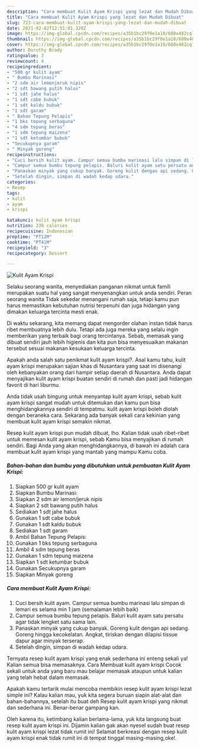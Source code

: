 ```yaml
---
description: "Cara membuat Kulit Ayam Krispi yang lezat dan Mudah Dibuat"
title: "Cara membuat Kulit Ayam Krispi yang lezat dan Mudah Dibuat"
slug: 723-cara-membuat-kulit-ayam-krispi-yang-lezat-dan-mudah-dibuat
date: 2021-02-02T12:51:01.320Z
image: https://img-global.cpcdn.com/recipes/a35b1bc29f0e1a10/680x482cq70/kulit-ayam-krispi-foto-resep-utama.jpg
thumbnail: https://img-global.cpcdn.com/recipes/a35b1bc29f0e1a10/680x482cq70/kulit-ayam-krispi-foto-resep-utama.jpg
cover: https://img-global.cpcdn.com/recipes/a35b1bc29f0e1a10/680x482cq70/kulit-ayam-krispi-foto-resep-utama.jpg
author: Dorothy Brady
ratingvalue: 3
reviewcount: 4
recipeingredient:
- "500 gr kulit ayam"
- " Bumbu Marinasi"
- "2 sdm air lemonjeruk nipis"
- "2 sdt bawang putih halus"
- "1 sdt jahe halus"
- "1 sdt cabe bubuk"
- "1 sdt kaldu bubuk"
- "1 sdt garam"
- " Bahan Tepung Pelapis"
- "1 bks tepung serbaguna"
- "4 sdm tepung beras"
- "1 sdm tepung maizena"
- "1 sdt ketumbar bubuk"
- "Secukupnya garam"
- " Minyak goreng"
recipeinstructions:
- "Cuci bersih kulit ayam. Campur semua bumbu marinasi lalu simpan di lemari es selama min 1 jam (semalaman lebih baik)"
- "Campur semua bumbu tepung pelapis. Baluri kulit ayam satu persatu agar tidak lengket satu sama lain."
- "Panaskan minyak yang cukup banyak. Goreng kulit dengan api sedang. Goreng hingga kecokelatan. Angkat, tiriskan dengan dilapisi tissue dapur agar minyak terserap."
- "Setelah dingin, simpan di wadah kedap udara."
categories:
- Resep
tags:
- kulit
- ayam
- krispi

katakunci: kulit ayam krispi 
nutrition: 239 calories
recipecuisine: Indonesian
preptime: "PT12M"
cooktime: "PT41M"
recipeyield: "3"
recipecategory: Dessert

---
```



![Kulit Ayam Krispi](https://img-global.cpcdn.com/recipes/a35b1bc29f0e1a10/680x482cq70/kulit-ayam-krispi-foto-resep-utama.jpg)

Selaku seorang wanita, menyediakan panganan nikmat untuk famili merupakan suatu hal yang sangat menyenangkan untuk anda sendiri. Peran seorang  wanita Tidak sekedar menangani rumah saja, tetapi kamu pun harus memastikan kebutuhan nutrisi terpenuhi dan juga hidangan yang dimakan keluarga tercinta mesti enak.

Di waktu  sekarang, kita memang dapat mengorder olahan instan tidak harus ribet membuatnya lebih dulu. Tetapi ada juga mereka yang selalu ingin memberikan yang terbaik bagi orang tercintanya. Sebab, memasak yang dibuat sendiri jauh lebih higienis dan kita pun bisa menyesuaikan makanan tersebut sesuai makanan kesukaan keluarga tercinta. 



Apakah anda salah satu penikmat kulit ayam krispi?. Asal kamu tahu, kulit ayam krispi merupakan sajian khas di Nusantara yang saat ini disenangi oleh kebanyakan orang dari hampir setiap daerah di Nusantara. Anda dapat menyajikan kulit ayam krispi buatan sendiri di rumah dan pasti jadi hidangan favorit di hari liburmu.

Anda tidak usah bingung untuk menyantap kulit ayam krispi, sebab kulit ayam krispi sangat mudah untuk ditemukan dan kamu pun bisa menghidangkannya sendiri di tempatmu. kulit ayam krispi boleh diolah dengan beraneka cara. Sekarang ada banyak sekali cara kekinian yang membuat kulit ayam krispi semakin nikmat.

Resep kulit ayam krispi pun mudah dibuat, lho. Kalian tidak usah ribet-ribet untuk memesan kulit ayam krispi, sebab Kamu bisa menyajikan di rumah sendiri. Bagi Anda yang akan menghidangkannya, di bawah ini adalah cara membuat kulit ayam krispi yang mantab yang mampu Kamu coba.

<!--inarticleads1-->

##### Bahan-bahan dan bumbu yang dibutuhkan untuk pembuatan Kulit Ayam Krispi:

1. Siapkan 500 gr kulit ayam
1. Siapkan  Bumbu Marinasi:
1. Siapkan 2 sdm air lemon/jeruk nipis
1. Siapkan 2 sdt bawang putih halus
1. Sediakan 1 sdt jahe halus
1. Gunakan 1 sdt cabe bubuk
1. Gunakan 1 sdt kaldu bubuk
1. Sediakan 1 sdt garam
1. Ambil  Bahan Tepung Pelapis:
1. Gunakan 1 bks tepung serbaguna
1. Ambil 4 sdm tepung beras
1. Gunakan 1 sdm tepung maizena
1. Siapkan 1 sdt ketumbar bubuk
1. Gunakan Secukupnya garam
1. Siapkan  Minyak goreng




<!--inarticleads2-->

##### Cara membuat Kulit Ayam Krispi:

1. Cuci bersih kulit ayam. Campur semua bumbu marinasi lalu simpan di lemari es selama min 1 jam (semalaman lebih baik)
1. Campur semua bumbu tepung pelapis. Baluri kulit ayam satu persatu agar tidak lengket satu sama lain.
1. Panaskan minyak yang cukup banyak. Goreng kulit dengan api sedang. Goreng hingga kecokelatan. Angkat, tiriskan dengan dilapisi tissue dapur agar minyak terserap.
1. Setelah dingin, simpan di wadah kedap udara.




Ternyata resep kulit ayam krispi yang enak sederhana ini enteng sekali ya! Kalian semua bisa memasaknya. Cara Membuat kulit ayam krispi Cocok sekali untuk anda yang baru mau belajar memasak ataupun untuk kalian yang telah hebat dalam memasak.

Apakah kamu tertarik mulai mencoba membikin resep kulit ayam krispi lezat simple ini? Kalau kalian mau, yuk kita segera buruan siapin alat-alat dan bahan-bahannya, setelah itu buat deh Resep kulit ayam krispi yang nikmat dan sederhana ini. Benar-benar gampang kan. 

Oleh karena itu, ketimbang kalian berlama-lama, yuk kita langsung buat resep kulit ayam krispi ini. Dijamin kalian gak akan nyesel sudah buat resep kulit ayam krispi lezat tidak rumit ini! Selamat berkreasi dengan resep kulit ayam krispi enak tidak rumit ini di tempat tinggal masing-masing,oke!.

